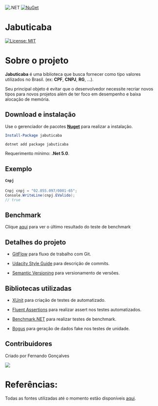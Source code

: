![.NET](https://github.com/hd1fernando/Jabuticaba/workflows/.NET/badge.svg?branch=main)
[![NuGet](http://img.shields.io/nuget/v/:jabuticaba)](https://www.nuget.org/packages/jabuticaba/)

# Jabuticaba
[![License: MIT](https://img.shields.io/badge/License-MIT-yellow.svg)](https://github.com/hd1fernando/Jabuticaba/blob/feature/cpf/LICENSE)

# Sobre o projeto

**Jabuticaba** é uma biblioteca que busca fornecer como tipo valores utilizados no Brasil. (ex: **CPF**, **CNPJ**, **RG**, ...).

Seu principal objeto é evitar que o desenvolvedor necessite recriar novos tipos para novos projetos além de ter foco em desempenho e baixa alocação de memória.

## Download e instalação
Use o gerenciador de pacotes **[Nuget](https://www.nuget.org/packages/jabuticaba/)** para realizar a instalação.

```powershell
Install-Package jabuticaba
```
```bash
dotnet add package jabuticaba 
```
Requerimento mínimo: **.Net 5.0**.

## Exemplo

#### `Cnpj`
```C#
Cnpj cnpj = "02.055.097/0001-65";
Console.WriteLine(cnpj.EValido);
// true
```
 
## Benchmark
Clique [aqui](https://github.com/hd1fernando/Jabuticaba/blob/main/benchmark/DiagnoseResult.md) para ver o último resultado do teste de benchmark

## Detalhes do projeto
* [GitFlow](https://www.atlassian.com/br/git/tutorials/comparing-workflows/gitflow-workflow) para fluxo de trabalho com Git.

* [Udacity Style Guide](https://udacity.github.io/git-styleguide/) para descrição de commits.

* [Semantic Versioning](https://semver.org/) para versionamento de versões.

## Bibliotecas utilizadas
- [XUnit](https://xunit.net/) para criação de testes de automatizado.

- [Fluent Assertions](https://fluentassertions.com/) para realizar assert nos testes automatizados.

- [Benchmark.NET](https://benchmarkdotnet.org/) para realizar testes de benchmark.

- [Bogus](https://github.com/bchavez/Bogus) para geração de dados fake nos testes de unidade.

## Contribuidores

Criado por Fernando Gonçalves 

[<img src="https://img.shields.io/badge/LinkedIn-0077B5?style=for-the-badge&logo=linkedin&logoColor=white"/>](https://www.linkedin.com/in/hd1fernando/)


# Referências:

Todas as fontes utilizadas até o momento estão disponíveis [aqui](https://github.com/hd1fernando/Jabuticaba/blob/main/doc/Referencias.md).
